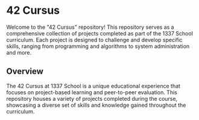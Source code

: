 # 42 Cursus

Welcome to the "42 Cursus" repository! This repository serves as a comprehensive collection of projects completed as part of the 1337 School curriculum. Each project is designed to challenge and develop specific skills, ranging from programming and algorithms to system administration and more.

## Overview

The 42 Cursus at 1337 School is a unique educational experience that focuses on project-based learning and peer-to-peer evaluation. This repository houses a variety of projects completed during the course, showcasing a diverse set of skills and knowledge gained throughout the curriculum.
